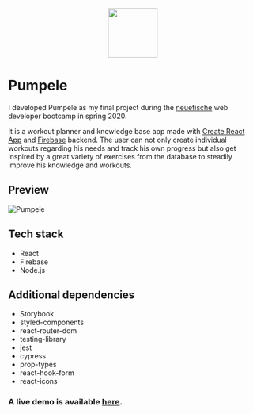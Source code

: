 <div align="center">
<img src="https://user-images.githubusercontent.com/46409110/77826997-66215800-7113-11ea-8a69-65f1552d6ab7.png" width="100"/>
</div>

# Pumpele

I developed Pumpele as my final project during the [neuefische](https://www.neuefische.de) web developer bootcamp in spring 2020.

It is a workout planner and knowledge base app made with [Create React App](https://github.com/facebook/create-react-app) and [Firebase](https://firebase.google.com/) backend. 
The user can not only create individual workouts regarding his needs and track his own progress but also get inspired by a great variety of exercises from the database to steadily improve his knowledge and workouts.

## Preview

![Pumpele](https://user-images.githubusercontent.com/46409110/77826472-f9588e80-710f-11ea-8a84-91ecc42f4c48.gif 'Pumpele showcase')

## Tech stack

- React
- Firebase
- Node.js

## Additional dependencies

- Storybook
- styled-components
- react-router-dom
- testing-library
- jest
- cypress
- prop-types
- react-hook-form
- react-icons


### A live demo is available [here](https://capstone-project-fitness.web.app).